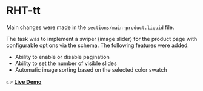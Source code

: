 # RHT-tt

Main changes were made in the `sections/main-product.liquid` file.

The task was to implement a swiper (image slider) for the product page with configurable options via the schema. The following features were added:

- Ability to enable or disable pagination
- Ability to set the number of visible slides
- Automatic image sorting based on the selected color swatch

👉 [**Live Demo**](https://mizbrh-km.myshopify.com/products/pencil)

